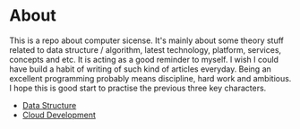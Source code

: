 # About
This is a repo about computer sicense. It's mainly about some theory stuff related to data structure / algorithm, latest technology, platform, services, concepts and etc. It is acting as a good reminder to myself. I wish I could have build a habit of writing of such kind of articles everyday. Being an excellent programming probably means discipline, hard work and ambitious. I hope this is good start to practise the previous three key characters.

- [Data Structure](https://github.com/kun-dev/cs/blob/master/data_structure/readme.md)
- [Cloud Development](https://github.com/kun-dev/cs/blob/master/cloud/readme.md)